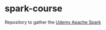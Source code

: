 # spark-course
Repository to gather the [Udemy Apache Spark](https://www.udemy.com/course/apache-spark-for-java-developers)
